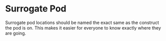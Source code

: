 # Surrogate Pod
Surrogate pod locations should be named the exact same as the construct the pod is on. This makes it easier for everyone to know exactly where they are going.
